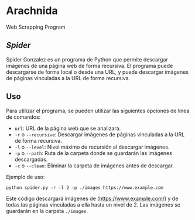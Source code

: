 # Arachnida
Web Scrapping Program



## *Spider*

 

Spider Gonzalez es un programa de Python que permite descargar imágenes de una página web de forma recursiva. El programa puede descargarse de forma local o desde una URL, y puede descargar imágenes de páginas vinculadas a la URL de forma recursiva.

## Uso

Para utilizar el programa, se pueden utilizar las siguientes opciones de línea de comandos:

-   `url`: URL de la página web que se analizará.
-   `-r`  o  `--recursive`: Descargar imágenes de páginas vinculadas a la URL de forma recursiva.
-   `-l`  o  `--level`: Nivel máximo de recursión al descargar imágenes.
-   `-p`  o  `--path`: Ruta de la carpeta donde se guardarán las imágenes descargadas.
-   `-c`  o  `--clean`: Eliminar la carpeta de imágenes antes de descargar.

Ejemplo de uso:


```
python spider.py -r -l 2 -p ./images https://www.example.com

```

Este código descargará imágenes de (https://www.example.com/)  y de todas las páginas vinculadas a ella hasta un nivel de 2. Las imágenes se guardarán en la carpeta  `./images`.



